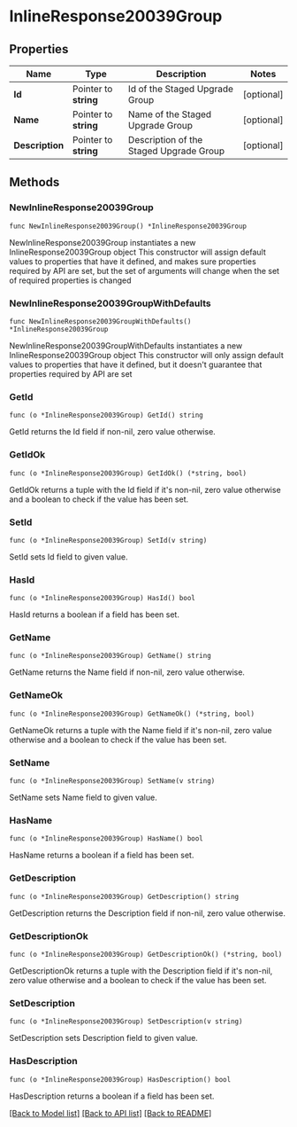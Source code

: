 # InlineResponse20039Group

## Properties

Name | Type | Description | Notes
------------ | ------------- | ------------- | -------------
**Id** | Pointer to **string** | Id of the Staged Upgrade Group | [optional] 
**Name** | Pointer to **string** | Name of the Staged Upgrade Group | [optional] 
**Description** | Pointer to **string** | Description of the Staged Upgrade Group | [optional] 

## Methods

### NewInlineResponse20039Group

`func NewInlineResponse20039Group() *InlineResponse20039Group`

NewInlineResponse20039Group instantiates a new InlineResponse20039Group object
This constructor will assign default values to properties that have it defined,
and makes sure properties required by API are set, but the set of arguments
will change when the set of required properties is changed

### NewInlineResponse20039GroupWithDefaults

`func NewInlineResponse20039GroupWithDefaults() *InlineResponse20039Group`

NewInlineResponse20039GroupWithDefaults instantiates a new InlineResponse20039Group object
This constructor will only assign default values to properties that have it defined,
but it doesn't guarantee that properties required by API are set

### GetId

`func (o *InlineResponse20039Group) GetId() string`

GetId returns the Id field if non-nil, zero value otherwise.

### GetIdOk

`func (o *InlineResponse20039Group) GetIdOk() (*string, bool)`

GetIdOk returns a tuple with the Id field if it's non-nil, zero value otherwise
and a boolean to check if the value has been set.

### SetId

`func (o *InlineResponse20039Group) SetId(v string)`

SetId sets Id field to given value.

### HasId

`func (o *InlineResponse20039Group) HasId() bool`

HasId returns a boolean if a field has been set.

### GetName

`func (o *InlineResponse20039Group) GetName() string`

GetName returns the Name field if non-nil, zero value otherwise.

### GetNameOk

`func (o *InlineResponse20039Group) GetNameOk() (*string, bool)`

GetNameOk returns a tuple with the Name field if it's non-nil, zero value otherwise
and a boolean to check if the value has been set.

### SetName

`func (o *InlineResponse20039Group) SetName(v string)`

SetName sets Name field to given value.

### HasName

`func (o *InlineResponse20039Group) HasName() bool`

HasName returns a boolean if a field has been set.

### GetDescription

`func (o *InlineResponse20039Group) GetDescription() string`

GetDescription returns the Description field if non-nil, zero value otherwise.

### GetDescriptionOk

`func (o *InlineResponse20039Group) GetDescriptionOk() (*string, bool)`

GetDescriptionOk returns a tuple with the Description field if it's non-nil, zero value otherwise
and a boolean to check if the value has been set.

### SetDescription

`func (o *InlineResponse20039Group) SetDescription(v string)`

SetDescription sets Description field to given value.

### HasDescription

`func (o *InlineResponse20039Group) HasDescription() bool`

HasDescription returns a boolean if a field has been set.


[[Back to Model list]](../README.md#documentation-for-models) [[Back to API list]](../README.md#documentation-for-api-endpoints) [[Back to README]](../README.md)


